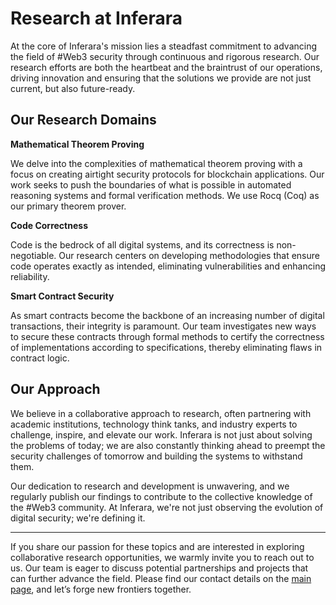 # Research at Inferara

At the core of Inferara's mission lies a steadfast commitment to advancing the field of #Web3 security through continuous and rigorous research. Our research efforts are both the heartbeat and the braintrust of our operations, driving innovation and ensuring that the solutions we provide are not just current, but also future-ready.

## Our Research Domains

**Mathematical Theorem Proving**

We delve into the complexities of mathematical theorem proving with a focus on creating airtight security protocols for blockchain applications. Our work seeks to push the boundaries of what is possible in automated reasoning systems and formal verification methods. We use Rocq (Coq) as our primary theorem prover.

**Code Correctness**

Code is the bedrock of all digital systems, and its correctness is non-negotiable. Our research centers on developing methodologies that ensure code operates exactly as intended, eliminating vulnerabilities and enhancing reliability.

**Smart Contract Security**

As smart contracts become the backbone of an increasing number of digital transactions, their integrity is paramount. Our team investigates new ways to secure these contracts through formal methods to certify the correctness of implementations according to specifications, thereby eliminating flaws in contract logic.

## Our Approach

We believe in a collaborative approach to research, often partnering with academic institutions, technology think tanks, and industry experts to challenge, inspire, and elevate our work. Inferara is not just about solving the problems of today; we are also constantly thinking ahead to preempt the security challenges of tomorrow and building the systems to withstand them.

Our dedication to research and development is unwavering, and we regularly publish our findings to contribute to the collective knowledge of the #Web3 community. At Inferara, we're not just observing the evolution of digital security; we're defining it.

---

If you share our passion for these topics and are interested in exploring collaborative research opportunities, we warmly invite you to reach out to us. Our team is eager to discuss potential partnerships and projects that can further advance the field. Please find our contact details on the [main page](/), and let’s forge new frontiers together.
